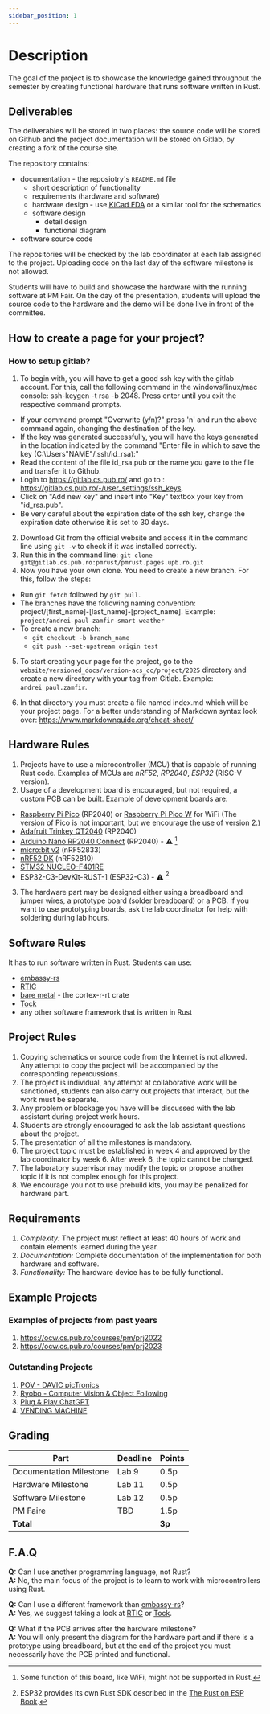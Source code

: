 ```yaml
---
sidebar_position: 1
---
```


# Description

The goal of the project is to showcase the knowledge gained throughout the semester by creating functional hardware that runs software written in Rust.

## Deliverables
The deliverables will be stored in two places: the source code will be stored on Github and the project documentation will be stored on Gitlab, by creating a fork of the course site.

The repository contains:
- documentation - the reposiotry's `README.md` file
  - short description of functionality
  - requirements (hardware and software)
  - hardware design - use [KiCad EDA](https://www.kicad.org/) or a similar tool for the schematics
  - software design
    - detail design
    - functional diagram
- software source code

The repositories will be checked by the lab coordinator at each lab assigned to the project. Uploading code on the last day of the software milestone is not allowed.

Students will have to build and showcase the hardware with the running software at PM Fair. On the day of the presentation, students will upload the source code to the hardware and the demo will be done live in front of the committee.

## How to create a page for your project?

### How to setup gitlab?
1. To begin with, you will have to get a good ssh key with the gitlab account. For this, call the following command in the windows/linux/mac console: ssh-keygen -t rsa -b 2048. Press enter until you exit the respective command prompts.
 - If your command prompt "Overwrite (y/n)?" press 'n' and run the above command again, changing the destination of the key.
 - If the key was generated successfully, you will have the keys generated in the location indicated by the command "Enter file in which to save the key (C:\Users\"NAME"/.ssh/id_rsa):"
 - Read the content of the file id_rsa.pub or the name you gave to the file and transfer it to Github.
 - Login to https://gitlab.cs.pub.ro/ and go to : https://gitlab.cs.pub.ro/-/user_settings/ssh_keys.
 - Click on "Add new key" and insert into "Key" textbox your key from "id_rsa.pub".
 - Be very careful about the expiration date of the ssh key, change the expiration date otherwise it is set to 30 days.

2. Download Git from the official website and access it in the command line using `git -v` to check if it was installed correctly.
3. Run this in the command line: `git clone git@gitlab.cs.pub.ro:pmrust/pmrust.pages.upb.ro.git`
4. Now you have your own clone. You need to create a new branch. For this, follow the steps:
 - Run `git fetch` followed by `git pull`.
 - The branches have the following naming convention: project/[first_name]-[last_name]-[project_name]. Example: `project/andrei-paul-zamfir-smart-weather`
 - To create a new branch:
    - `git checkout -b branch_name`
    - `git push --set-upstream origin test`

5. To start creating your page for the project, go to the `website/versioned_docs/version-acs_cc/project/2025` directory and create a new directory with your tag from Gitlab. Example: `andrei_paul.zamfir`.

6. In that directory you must create a file named index.md which will be your project page. For a better understanding of Markdown syntax look over: https://www.markdownguide.org/cheat-sheet/

## Hardware Rules

1. Projects have to use a microcontroller (MCU) that is capable of running Rust code. Examples of MCUs are *nRF52*, *RP2040*, *ESP32* (RISC-V version). 
2. Usage of a development board is encouraged, but not required, a custom PCB can be built. Example of development boards are:
  - [Raspberry Pi Pico](https://www.raspberrypi.com/documentation/microcontrollers/raspberry-pi-pico.html) (RP2040) or [Raspberry Pi Pico W](https://www.raspberrypi.com/documentation/microcontrollers/raspberry-pi-pico.html) for WiFi (The version of Pico is not important, but we encourage the use of version 2.)
  - [Adafruit Trinkey QT2040](https://www.adafruit.com/product/5056) (RP2040)
  - [Arduino Nano RP2040 Connect](https://store.arduino.cc/products/arduino-nano-rp2040-connect) (RP2040) - ⚠️ [^arduino_nano_rp2040_connect]
  - [micro:bit v2](https://microbit.org/) (nRF52833)
  - [nRF52 DK](https://www.nordicsemi.com/Products/Development-hardware/nrf52-dk) (nRF52810)
  - [STM32 NUCLEO-F401RE](https://ro.mouser.com/ProductDetail/STMicroelectronics/NUCLEO-F401RE?qs=sGAEpiMZZMuqBwn8WqcFUv%2FX0DKhApUpi46qP7WpjrffIid8Wo1rTg%3D%3D)
  - [ESP32-C3-DevKit-RUST-1](https://www.espressif.com/en/dev-board/esp32-c3-devkit-rust-1-en) (ESP32-C3) - ⚠️ [^esp32_riscv]
3. The hardware part may be designed either using a breadboard and jumper wires, a prototype board (solder breadboard) or a PCB. If you want to use prototyping boards, ask the lab coordinator for help with soldering during lab hours.

## Software Rules
It has to run software written in Rust. Students can use:
- [embassy-rs](https://embassy.dev/)
- [RTIC](https://rtic.rs/2/book/en/)
- [bare metal](https://docs.rs/cortex-m-rt/latest/cortex_m_rt) - the cortex-r-rt crate
- [Tock](https://www.tockos.org)
- any other software framework that is written in Rust


## Project Rules

1. Copying schematics or source code from the Internet is not allowed. Any attempt to copy the project will be accompanied by the corresponding repercussions.
2. The project is individual, any attempt at collaborative work will be sanctioned, students can also carry out projects that interact, but the work must be separate.
3. Any problem or blockage you have will be discussed with the lab assistant during project work hours.
4. Students are strongly encouraged to ask the lab assistant questions about the project.
5. The presentation of all the milestones is mandatory.
6. The project topic must be established in week 4 and approved by the lab coordinator by week 6. After week 6, the topic cannot be changed.
7. The laboratory supervisor may modify the topic or propose another topic if it is not complex enough for this project.
8. We encourage you not to use prebuild kits, you may be penalized for hardware part.

## Requirements
1. *Complexity:* The project must reflect at least 40 hours of work and contain elements learned during the year.
2. *Documentation:* Complete documentation of the implementation for both hardware and software.
3. *Functionality:* The hardware device has to be fully functional.

## Example Projects

### Examples of projects from past years
1. https://ocw.cs.pub.ro/courses/pm/prj2022
2. https://ocw.cs.pub.ro/courses/pm/prj2023

### Outstanding Projects
1. [POV - DAVIC picTronics](https://ocw.cs.pub.ro/courses/pm/prj2023/gpatru/376)
2. [Ryobo - Computer Vision & Object Following](https://ocw.cs.pub.ro/courses/pm/prj2023/gpatru/483)
3. [Plug & Play ChatGPT](https://ocw.cs.pub.ro/courses/pm/prj2023/ncaroi/plug)
4. [VENDING MACHINE](https://ocw.cs.pub.ro/courses/pm/prj2023/drtranca/vending.machine)

## Grading

| Part | Deadline | Points |
|--------|--------|--------|
| Documentation Milestone | Lab 9 | 0.5p |
| Hardware Milestone | Lab 11 | 0.5p |
| Software Milestone | Lab 12 | 0.5p |
| PM Faire | TBD | 1.5p |
| **Total** |  | **3p** |

## F.A.Q
**Q:** Can I use another programming language, not Rust?\
**A:** No, the main focus of the project is to learn to work with microcontrollers using Rust.

**Q:** Can I use a different framework than [embassy-rs](https://github.com/embassy-rs/embassy)?\
**A:** Yes, we suggest taking a look at [RTIC](https://rtic.rs/2/book/en/) or [Tock](https://github.com/tock/tock).

**Q:** What if the PCB arrives after the hardware milestone?\
**A:** You will only present the diagram for the hardware part and if there is a prototype using breadboard, but at the end of the project you must necessarily have the PCB printed and functional.

[^arduino_nano_rp2040_connect]: Some function of this board, like WiFi, might not be supported in Rust.
[^esp32_riscv]: ESP32 provides its own Rust SDK described in the [The Rust on ESP Book](https://docs.esp-rs.org/book/introduction.html).

